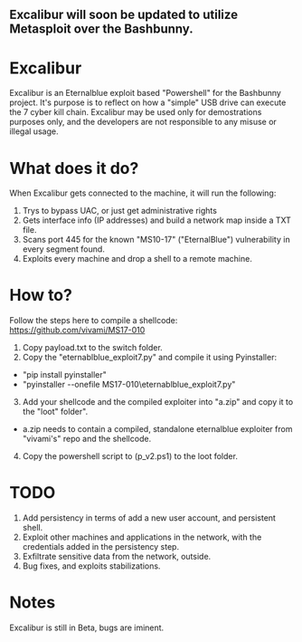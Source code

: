 ## Excalibur will soon be updated to utilize Metasploit over the Bashbunny.



# Excalibur
Excalibur is an Eternalblue exploit based "Powershell" for the Bashbunny project.
It's purpose is to reflect on how a "simple" USB drive can execute the 7 cyber kill chain.
Excalibur may be used only for demostrations purposes only, and the developers are not responsible to any misuse or illegal usage.



# What does it do?
When Excalibur gets connected to the machine, it will run the following:

1. Trys to bypass UAC, or just get administrative rights
2. Gets interface info (IP addresses) and build a network map inside a TXT file.
3. Scans port 445 for the known "MS10-17" ("EternalBlue") vulnerability in every segment found.
4. Exploits every machine and drop a shell to a remote machine.


# How to?
Follow the steps here to compile a shellcode:
https://github.com/vivami/MS17-010

1. Copy payload.txt to the switch folder.
2. Copy the "eternablblue_exploit7.py" and compile it using Pyinstaller:
* "pip install pyinstaller"
* "pyinstaller --onefile MS17-010\eternablblue_exploit7.py"

3. Add your shellcode and the compiled exploiter into "a.zip" and copy it to the "loot" folder".
* a.zip needs to contain a compiled, standalone eternalblue exploiter from "vivami's" repo and the shellcode.

4. Copy the powershell script to (p_v2.ps1) to the loot folder.


# TODO
1. Add persistency in terms of add a new user account, and persistent shell.
2. Exploit other machines and applications in the network, with the credentials added in the persistency step.
3. Exfiltrate sensitive data from the network, outside.
4. Bug fixes, and exploits stabilizations.


# Notes
Excalibur is still in Beta, bugs are iminent.
